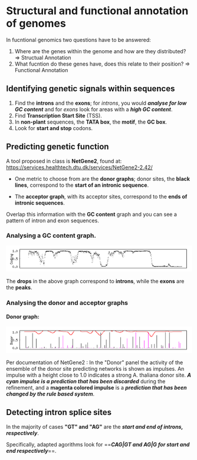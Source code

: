 # Structural and functional annotation of genomes

In fucntional genomics two questions have to be answered:

1. Where are the genes within the genome and how are they distributed?
=> Structual Annotation
2. What fucntion do these genes have, does this relate to their position?
=> Functional Annotation

## Identifying genetic signals within sequences

1. Find the **introns** and the **exons**; for *introns*, you would ***analyse for low GC content*** and for *exons* look for areas with a ***high GC content***.
2. Find **Transcription Start Site** (TSS).
3. In **non-plant** sequences, the **TATA box**, the **motif**, the **GC box**.
4. Look for **start and stop** codons.

## Predicting genetic function

A tool proposed in class is **NetGene2**, found at: https://services.healthtech.dtu.dk/services/NetGene2-2.42/ 

* One metric to choose from are the **donor graphs**; donor sites, the **black lines**, correspond to the **start of an intronic sequence**.

* The **acceptor graph**, with its acceptor sites, correspond to the **ends of intronic sequences**. 

Overlap this information with the **GC content** graph and you can see a pattern of intron and exon sequences.

### Analysing a GC content graph.

![alt text](image.png) 

The **drops** in the above graph correspond to **introns**, while the **exons** are the **peaks**.

### Analysing the donor and acceptor graphs

#### Donor graph:

![](image-1.png)

Per documentation of NetGene2
:  In the "Donor" panel the activity of the ensemble of the donor site predicting networks is shown as impulses. An impulse with a height close to 1.0 indicates a strong A. thaliana donor site. ***A cyan impulse is a prediction that has been discarded*** during the refinement, and a **magenta colored impulse** is a ***prediction that has been changed by the rule based system***.

## Detecting intron splice sites

In the majority of cases **"GT" and "AG"** are the ***start and end of introns, respectively***. 

Specifically, adapted agorithms look for ==***CAG|GT and AG|G for start and end respectively***==.

